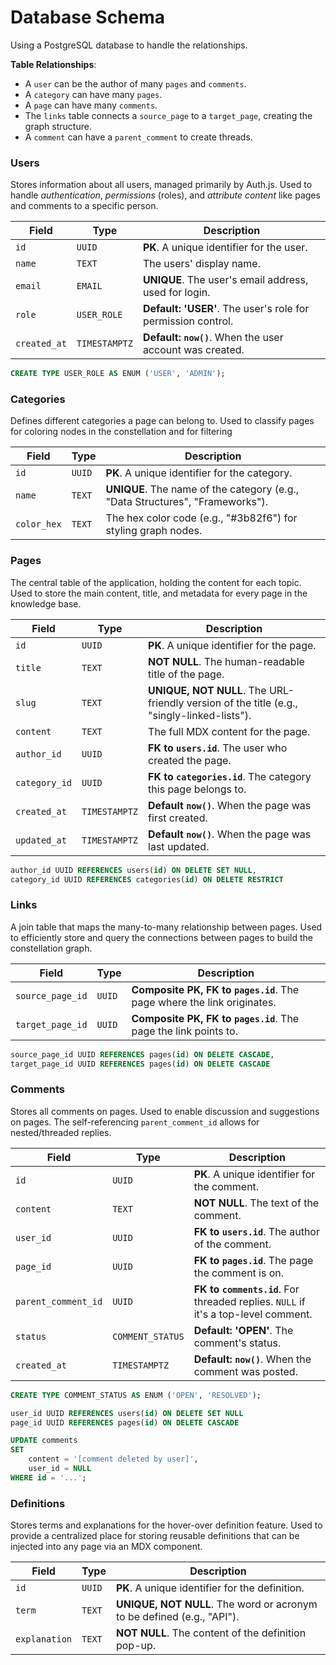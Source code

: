 # Database Schema

Using a PostgreSQL database to handle the relationships.

**Table Relationships**:

- A `user` can be the author of many `pages` and `comments`.
- A `category` can have many `pages`.
- A `page` can have many `comments`.
- The `links` table connects a `source_page` to a `target_page`, creating the graph structure.
- A `comment` can have a `parent_comment` to create threads.

### Users

Stores information about all users, managed primarily by Auth.js. Used to handle _authentication_, _permissions_ (roles), and _attribute content_ like pages and comments to a specific person.

| Field        | Type          | Description                                                  |
| ------------ | ------------- | ------------------------------------------------------------ |
| `id`         | `UUID`        | **PK**. A unique identifier for the user.                    |
| `name`       | `TEXT`        | The users' display name.                                     |
| `email`      | `EMAIL`       | **UNIQUE**. The user's email address, used for login.        |
| `role`       | `USER_ROLE`   | **Default: 'USER'**. The user's role for permission control. |
| `created_at` | `TIMESTAMPTZ` | **Default: `now()`**. When the user account was created.     |

```SQL
CREATE TYPE USER_ROLE AS ENUM ('USER', 'ADMIN');
```

### Categories

Defines different categories a page can belong to. Used to classify pages for coloring nodes in the constellation and for filtering

| Field       | Type   | Description                                                                   |
| ----------- | ------ | ----------------------------------------------------------------------------- |
| `id`        | `UUID` | **PK**. A unique identifier for the category.                                 |
| `name`      | `TEXT` | **UNIQUE**. The name of the category (e.g., "Data Structures", "Frameworks"). |
| `color_hex` | `TEXT` | The hex color code (e.g., "#3b82f6") for styling graph nodes.                 |

### Pages

The central table of the application, holding the content for each topic. Used to store the main content, title, and metadata for every page in the knowledge base.

| Field         | Type          | Description                                                                                |
| ------------- | ------------- | ------------------------------------------------------------------------------------------ |
| `id`          | `UUID`        | **PK**. A unique identifier for the page.                                                  |
| `title`       | `TEXT`        | **NOT NULL**. The human-readable title of the page.                                        |
| `slug`        | `TEXT`        | **UNIQUE, NOT NULL**. The URL-friendly version of the title (e.g., "singly-linked-lists"). |
| `content`     | `TEXT`        | The full MDX content for the page.                                                         |
| `author_id`   | `UUID`        | **FK to `users.id`**. The user who created the page.                                       |
| `category_id` | `UUID`        | **FK to `categories.id`**. The category this page belongs to.                              |
| `created_at`  | `TIMESTAMPTZ` | **Default `now()`**. When the page was first created.                                      |
| `updated_at`  | `TIMESTAMPTZ` | **Default `now()`**. When the page was last updated.                                       |

```SQL
author_id UUID REFERENCES users(id) ON DELETE SET NULL,
category_id UUID REFERENCES categories(id) ON DELETE RESTRICT
```

### Links

A join table that maps the many-to-many relationship between pages. Used to efficiently store and query the connections between pages to build the constellation graph.

| Field            | Type   | Description                                                             |
| ---------------- | ------ | ----------------------------------------------------------------------- |
| `source_page_id` | `UUID` | **Composite PK, FK to `pages.id`**. The page where the link originates. |
| `target_page_id` | `UUID` | **Composite PK, FK to `pages.id`**. The page the link points to.        |

```SQL
source_page_id UUID REFERENCES pages(id) ON DELETE CASCADE,
target_page_id UUID REFERENCES pages(id) ON DELETE CASCADE
```

### Comments

Stores all comments on pages. Used to enable discussion and suggestions on pages. The self-referencing `parent_comment_id` allows for nested/threaded replies.

| Field               | Type             | Description                                                                        |
| ------------------- | ---------------- | ---------------------------------------------------------------------------------- |
| `id`                | `UUID`           | **PK**. A unique identifier for the comment.                                       |
| `content`           | `TEXT`           | **NOT NULL**. The text of the comment.                                             |
| `user_id`           | `UUID`           | **FK to `users.id`**. The author of the comment.                                   |
| `page_id`           | `UUID`           | **FK to `pages.id`**. The page the comment is on.                                  |
| `parent_comment_id` | `UUID`           | **FK to `comments.id`**. For threaded replies. `NULL` if it's a top-level comment. |
| `status`            | `COMMENT_STATUS` | **Default: 'OPEN'**. The comment's status.                                         |
| `created_at`        | `TIMESTAMPTZ`    | **Default: `now()`**. When the comment was posted.                                 |

```SQL
CREATE TYPE COMMENT_STATUS AS ENUM ('OPEN', 'RESOLVED');

user_id UUID REFERENCES users(id) ON DELETE SET NULL
page_id UUID REFERENCES pages(id) ON DELETE CASCADE

UPDATE comments
SET
	content = '[comment deleted by user]',
	user_id = NULL
WHERE id = '...';
```

### Definitions

Stores terms and explanations for the hover-over definition feature. Used to provide a centralized place for storing reusable definitions that can be injected into any page via an MDX component.

| Field         | Type   | Description                                                            |
| ------------- | ------ | ---------------------------------------------------------------------- |
| `id`          | `UUID` | **PK**. A unique identifier for the definition.                        |
| `term`        | `TEXT` | **UNIQUE, NOT NULL**. The word or acronym to be defined (e.g., "API"). |
| `explanation` | `TEXT` | **NOT NULL**. The content of the definition pop-up.                    |
